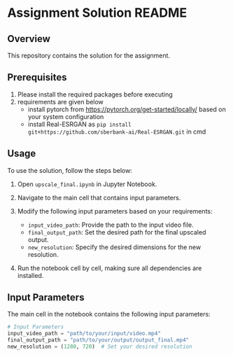 # Assignment Solution README

## Overview

This repository contains the solution for the assignment.

## Prerequisites
1. Please install the required packages before executing
2. requirements are given below
    - install pytorch from https://pytorch.org/get-started/locally/ based on your system configuration
    - install Real-ESRGAN as `pip install git+https://github.com/sberbank-ai/Real-ESRGAN.git` in cmd
## Usage

To use the solution, follow the steps below:

1. Open `upscale_final.ipynb` in Jupyter Notebook.
2. Navigate to the main cell that contains input parameters.
3. Modify the following input parameters based on your requirements:

    - `input_video_path`: Provide the path to the input video file.
    - `final_output_path`: Set the desired path for the final upscaled output.
    - `new_resolution`: Specify the desired dimensions for the new resolution.

4. Run the notebook cell by cell, making sure all dependencies are installed.

## Input Parameters

The main cell in the notebook contains the following input parameters:

```python
# Input Parameters
input_video_path = "path/to/your/input/video.mp4"
final_output_path = "path/to/your/output/output_final.mp4"
new_resolution = (1280, 720)  # Set your desired resolution
